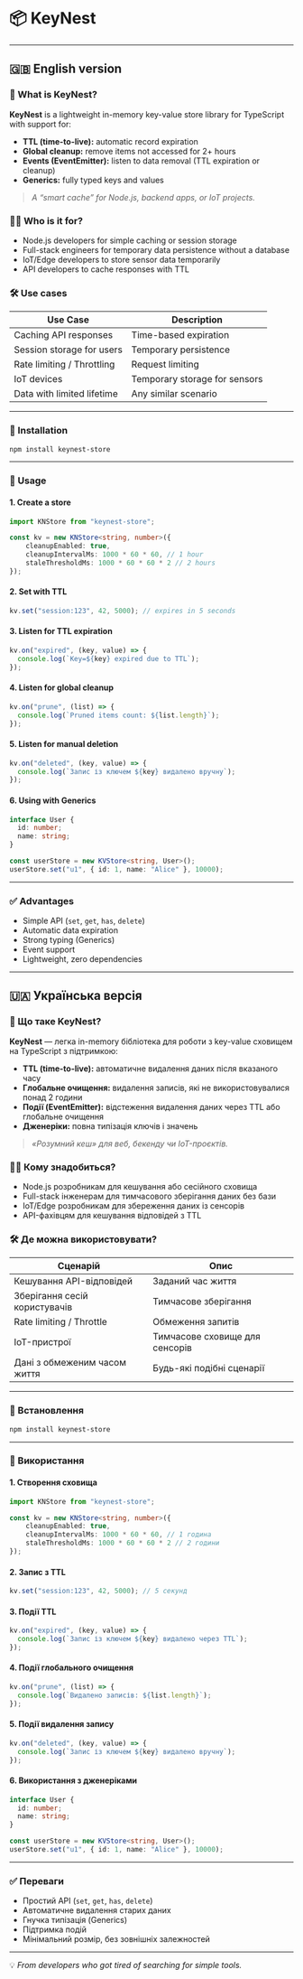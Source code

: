 # 📦 KeyNest

---

## 🇬🇧 English version

### 🔑 What is KeyNest?

**KeyNest** is a lightweight in-memory key-value store library for TypeScript with support for:

- **TTL (time-to-live):** automatic record expiration
- **Global cleanup:** remove items not accessed for 2+ hours
- **Events (EventEmitter):** listen to data removal (TTL expiration or cleanup)
- **Generics:** fully typed keys and values

> _A “smart cache” for Node.js, backend apps, or IoT projects._

### 👨‍💻 Who is it for?

- Node.js developers for simple caching or session storage
- Full-stack engineers for temporary data persistence without a database
- IoT/Edge developers to store sensor data temporarily
- API developers to cache responses with TTL

### 🛠 Use cases

| Use Case                        | Description                          |
|----------------------------------|--------------------------------------|
| Caching API responses            | Time-based expiration                |
| Session storage for users        | Temporary persistence                |
| Rate limiting / Throttling       | Request limiting                     |
| IoT devices                      | Temporary storage for sensors        |
| Data with limited lifetime       | Any similar scenario                 |

---

### 🚀 Installation

```sh
npm install keynest-store
```

---

### 📖 Usage

#### 1. Create a store
```ts
import KNStore from "keynest-store";

const kv = new KNStore<string, number>({
    cleanupEnabled: true,
    cleanupIntervalMs: 1000 * 60 * 60, // 1 hour
    staleThresholdMs: 1000 * 60 * 60 * 2 // 2 hours
});
```

#### 2. Set with TTL
```ts
kv.set("session:123", 42, 5000); // expires in 5 seconds
```

#### 3. Listen for TTL expiration
```ts
kv.on("expired", (key, value) => {
  console.log(`Key=${key} expired due to TTL`);
});
```

#### 4. Listen for global cleanup
```ts
kv.on("prune", (list) => {
  console.log(`Pruned items count: ${list.length}`);
});
```
#### 5. Listen for manual deletion
```ts
kv.on("deleted", (key, value) => {
  console.log(`Запис із ключем ${key} видалено вручну`);
});
```

#### 6. Using with Generics
```ts
interface User {
  id: number;
  name: string;
}

const userStore = new KVStore<string, User>();
userStore.set("u1", { id: 1, name: "Alice" }, 10000);
```

---

### ✅ Advantages

- Simple API (`set`, `get`, `has`, `delete`)
- Automatic data expiration
- Strong typing (Generics)
- Event support
- Lightweight, zero dependencies

---
## 🇺🇦 Українська версія

### 🔑 Що таке KeyNest?

**KeyNest** — легка in-memory бібліотека для роботи з key-value сховищем на TypeScript з підтримкою:

- **TTL (time-to-live):** автоматичне видалення даних після вказаного часу
- **Глобальне очищення:** видалення записів, які не використовувалися понад 2 години
- **Події (EventEmitter):** відстеження видалення даних через TTL або глобальне очищення
- **Дженеріки:** повна типізація ключів і значень

> _«Розумний кеш» для веб, бекенду чи IoT-проєктів._

### 👨‍💻 Кому знадобиться?

- Node.js розробникам для кешування або сесійного сховища
- Full-stack інженерам для тимчасового зберігання даних без бази
- IoT/Edge розробникам для збереження даних із сенсорів
- API-фахівцям для кешування відповідей з TTL

### 🛠 Де можна використовувати?

| Сценарій                        | Опис                                 |
|----------------------------------|--------------------------------------|
| Кешування API-відповідей         | Заданий час життя                    |
| Зберігання сесій користувачів    | Тимчасове зберігання                 |
| Rate limiting / Throttle         | Обмеження запитів                    |
| IoT-пристрої                     | Тимчасове сховище для сенсорів       |
| Дані з обмеженим часом життя     | Будь-які подібні сценарії            |

---

### 🚀 Встановлення

```sh
npm install keynest-store
```

---

### 📖 Використання

#### 1. Створення сховища
```ts
import KNStore from "keynest-store";

const kv = new KNStore<string, number>({
    cleanupEnabled: true,
    cleanupIntervalMs: 1000 * 60 * 60, // 1 година
    staleThresholdMs: 1000 * 60 * 60 * 2 // 2 години
});
```

#### 2. Запис з TTL
```ts
kv.set("session:123", 42, 5000); // 5 секунд
```

#### 3. Події TTL
```ts
kv.on("expired", (key, value) => {
  console.log(`Запис із ключем ${key} видалено через TTL`);
});
```

#### 4. Події глобального очищення
```ts
kv.on("prune", (list) => {
  console.log(`Видалено записів: ${list.length}`);
});
```
#### 5. Події видалення запису
```ts
kv.on("deleted", (key, value) => {
  console.log(`Запис із ключем ${key} видалено вручну`);
});
```

#### 6. Використання з дженеріками
```ts
interface User {
  id: number;
  name: string;
}

const userStore = new KVStore<string, User>();
userStore.set("u1", { id: 1, name: "Alice" }, 10000);
```

---

### ✅ Переваги

- Простий API (`set`, `get`, `has`, `delete`)
- Автоматичне видалення старих даних
- Гнучка типізація (Generics)
- Підтримка подій
- Мінімальний розмір, без зовнішніх залежностей

---

💡 *From developers who got tired of searching for simple tools.*